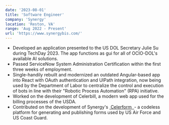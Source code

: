 ```yaml
---
date: '2023-08-01'
title: 'Software Engineer'
company: 'Synergy'
location: 'Reston, VA'
range: 'Aug 2022 - Present'
url: 'https://www.synergybis.com/'
---
```


- Developed an application presented to the US DOL Secretary Julie Su during TechDay 2023. The app functions as gui for all of OCIO-DOL's available AI solutions.
- Passed ServiceNow System Administration Certification within the first three weeks of employment.
- Single-handily rebuilt and modernized an outdated Angular-based app into React with OAuth authentication and UIPath integration, now being used by the Department of Labor to centralize the control and execution of bots in line with their "Robotic Process Automation" (RPA) initiative.
- Worked on the development of Celerbill, a modern web app used for the billing processes of the USDA.
- Contributed on the development of Synergy's <a href="https://celerform.com/features/" target="_blank" rel="noreferrer">
  &nbsp;<u>Celerform</u>&nbsp;
  </a> - a codeless platform for generating and publishing forms used by US Air Force and US Coast Guard.
